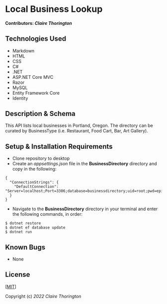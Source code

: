 # Local Business Lookup
<!-- ![a picture of the page's header](Menu/wwwroot/img/header.jpg) -->

#### Contributors: _**Claire Thorington**_

## Technologies Used

* Markdown
* HTML
* CSS
* C#
* .NET
* ASP.NET Core MVC
* Razor
* MySQL
* Entity Framework Core
* Identity

## Description & Schema

This API lists local businesses in Portland, Oregon. The directory can be curated by BusinessType (i.e. Restaurant, Food Cart, Bar, Art Gallery).


<!-- ![a picture of the program's schema](Menu/wwwroot/img/schema.jpg) -->

## Setup & Installation Requirements

* Clone repository to desktop
* Create an _appsettings.json_ file in the __BusinessDirectory__ directory and copy in the following:

```
{
  "ConnectionStrings": {
    "DefaultConnection": "Server=localhost;Port=3306;database=businessdirectory;uid=root;pwd=epicodus;"
  }
}
```

* Navigate to the __BusinessDirectory__ directory in your terminal and enter the following commands, in order:
```console
$ dotnet restore
$ dotnet ef database update
$ dotnet run
```

## Known Bugs

* None


## License

[<a href=LICENSE>MIT</a>]

Copyright (c) _2022_ _Claire Thorington_

